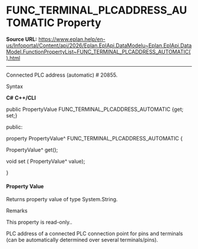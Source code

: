 # FUNC_TERMINAL_PLCADDRESS_AUTOMATIC Property

**Source URL:** https://www.eplan.help/en-us/Infoportal/Content/api/2026/Eplan.EplApi.DataModelu~Eplan.EplApi.DataModel.FunctionPropertyList~FUNC_TERMINAL_PLCADDRESS_AUTOMATIC().html

---

Connected PLC address (automatic) # 20855.

Syntax

**C#**
**C++/CLI**


public PropertyValue FUNC_TERMINAL_PLCADDRESS_AUTOMATIC {get; set;}

public:

property PropertyValue^ FUNC_TERMINAL_PLCADDRESS_AUTOMATIC {

   PropertyValue^ get();

   void set (    PropertyValue^ value);

}


#### Property Value

Returns property value of type System.String.

Remarks

This property is read-only..

PLC address of a connected PLC connection point for pins and terminals (can be automatically determined over several terminals/pins).
